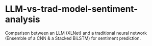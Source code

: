 # LLM-vs-trad-model-sentiment-analysis
Comparison between an LLM (XLNet) and a traditional neural network (Ensemble of a CNN &amp; a Stacked BiLSTM) for sentiment prediction.
